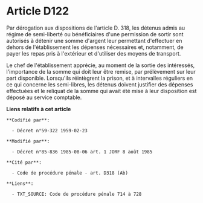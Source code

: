 # Article D122

Par dérogation aux dispositions de l'article D. 318, les détenus admis au régime de semi-liberté ou bénéficiaires d'une
permission de sortir sont autorisés à détenir une somme d'argent leur permettant d'effectuer en dehors de l'établissement les
dépenses nécessaires et, notamment, de payer les repas pris à l'extérieur et d'utiliser des moyens de transport.

Le chef de l'établissement apprécie, au moment de la sortie des intéressés, l'importance de la somme qui doit leur être
remise, par prélèvement sur leur part disponible. Lorsqu'ils réintègrent la prison, et à intervalles réguliers en ce qui
concerne les semi-libres, les détenus doivent justifier des dépenses effectuées et le reliquat de la somme qui avait été mise
à leur disposition est déposé au service comptable.

**Liens relatifs à cet article**

	**Codifié par**:

	  - Décret n°59-322 1959-02-23

	**Modifié par**:

	  - Décret n°85-836 1985-08-06 art. 1 JORF 8 août 1985

	**Cité par**:

	  - Code de procédure pénale - art. D318 (Ab)

	**Liens**:

	  - TXT_SOURCE: Code de procédure pénale 714 à 728
